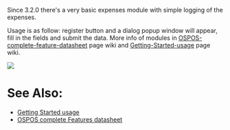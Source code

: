 Since 3.2.0 there's a very basic expenses module with simple logging of the expenses.

Usage is as follow: register button and a dialog popup window will appear, fill in the fields and submit the data. More info of modules in [OSPOS-complete-feature-datasheet](OSPOS-complete-feature-datasheet) page wiki and [Getting-Started-usage](Getting-Started-usage) page wiki.

![](https://user-images.githubusercontent.com/38244786/39165614-f3a5c586-47a2-11e8-8775-89dd952bd678.png)

# See Also:

* [Getting Started usage](Getting-Started-usage)
* [OSPOS complete Features datasheet](OSPOS-complete-feature-datasheet)